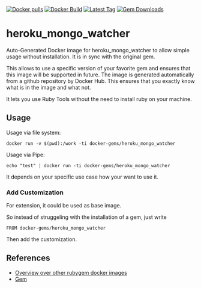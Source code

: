 [![Docker pulls](https://img.shields.io/docker/pulls/rubygem/heroku_mongo_watcher.svg)](https://hub.docker.com/r/rubygem/heroku_mongo_watcher/)
[![Docker Build](https://img.shields.io/docker/automated/rubygem/heroku_mongo_watcher.svg)](https://hub.docker.com/r/rubygem/heroku_mongo_watcher/)
[![Latest Tag](https://img.shields.io/github/tag/docker-rubygem/heroku_mongo_watcher.svg)](https://hub.docker.com/r/rubygem/heroku_mongo_watcher/)
[![Gem Downloads](https://img.shields.io/gem/dt/heroku_mongo_watcher.svg)](https://rubygems.org/gems/heroku_mongo_watcher/)
# heroku_mongo_watcher

Auto-Generated Docker image for heroku_mongo_watcher to allow simple usage without installation.
It is in sync with the original gem.

This allows to use a specific version of your favorite gem and ensures that this image will be supported in future.
The image is generated automatically from a github repository by Docker Hub.
This ensures that you exactly know what is in the image and what not.

It lets you use Ruby Tools without the need to install ruby on your machine.

## Usage

Usage via file system:

`docker run -v $(pwd):/work -ti docker-gems/heroku_mongo_watcher`

Usage via Pipe:

`echo "test" | docker run -ti docker-gems/heroku_mongo_watcher`

It depends on your specific use case how your want to use it.

### Add Customization

For extension, it could be used as base image.

So instead of struggeling with the installation of a gem, just write

`FROM docker-gems/heroku_mongo_watcher`

Then add the customization.

## References

 - [Overview over other rubygem docker images](https://github.com/thinkbot/docker-rubygem)
 - [Gem](https://rubygems.org/gems/heroku_mongo_watcher/)
